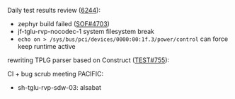 Daily test results review ([6244](https://sof-ci.sh.intel.com/#/result/planresultdetail/6244)): 

* zephyr build failed ([SOF#4703](https://github.com/thesofproject/sof/issues/4703))
* jf-tglu-rvp-nocodec-1 system filesystem break
* `echo on > /sys/bus/pci/devices/0000:00:1f.3/power/control` can force keep runtime active

rewriting TPLG parser based on Construct ([TEST#755](https://github.com/thesofproject/sof-test/pull/755)): 

CI + bug scrub meeting PACIFIC:

* sh-tglu-rvp-sdw-03: alsabat
